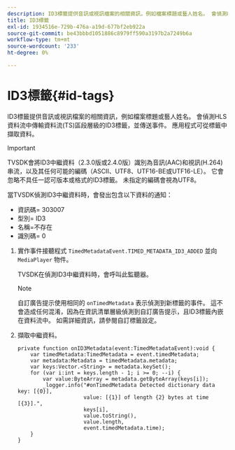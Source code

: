 ```yaml
---
description: ID3標籤提供音訊或視訊檔案的相關資訊，例如檔案標題或藝人姓名。 會偵測HLS資料流中傳輸資料流(TS)區段層級的ID3標籤，並傳送事件。 應用程式可從標籤中擷取資料。
title: ID3標籤
exl-id: 1934516e-729b-476a-a19d-677bf2eb922a
source-git-commit: be43bbbd1051886c8979ff590a3197b2a7249b6a
workflow-type: tm+mt
source-wordcount: '233'
ht-degree: 0%

---
```


# ID3標籤{#id-tags}

ID3標籤提供音訊或視訊檔案的相關資訊，例如檔案標題或藝人姓名。 會偵測HLS資料流中傳輸資料流(TS)區段層級的ID3標籤，並傳送事件。 應用程式可從標籤中擷取資料。

>[!IMPORTANT]
>
>TVSDK會將ID3中繼資料（2.3.0版或2.4.0版）識別為音訊(AAC)和視訊(H.264)串流，以及其任何可能的編碼（ASCII、UTF8、UTF16-BE或UTF16-LE）。 它會忽略不具任一認可版本或格式的ID3標籤。 未指定的編碼會視為UTF8。

當TVSDK偵測ID3中繼資料時，會發出包含以下資料的通知：

* 資訊碼= 303007
* 型別= ID3
* 名稱=不存在
* 識別碼= 0

1. 實作事件接聽程式 `TimedMetadataEvent.TIMED_METADATA_ID3_ADDED` 並向 `MediaPlayer` 物件。

   TVSDK在偵測ID3中繼資料時，會呼叫此監聽器。

   >[!NOTE]
   >
   >自訂廣告提示使用相同的 `onTimedMetadata` 表示偵測到新標籤的事件。 這不會造成任何混淆，因為在資訊清單層級偵測到自訂廣告提示，且ID3標籤內嵌在資料流中。 如需詳細資訊，請參閱自訂標籤設定。

1. 擷取中繼資料。

   ```
   private function onID3Metadata(event:TimedMetadataEvent):void { 
       var timedMetadata:TimedMetadata = event.timedMetadata; 
       var metadata:Metadata = timedMetadata.metadata; 
       var keys:Vector.<String> = metadata.keySet(); 
       for (var i:int = keys.length - 1; i >= 0; --i) { 
           var value:ByteArray = metadata.getByteArray(keys[i]); 
           _logger.info("#onTimedMetadata Detected dictionary data key: [{0}],  
                        value: [{1}] of length {2} bytes at time [{3}].",  
                        keys[i],  
                        value.toString(),  
                        value.length,  
                        event.timedMetadata.time); 
       } 
   } 
   ```
